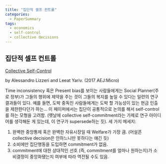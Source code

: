 ```yaml
---
title: "집단적 셀프 컨트롤"
categories:
  - PaperSummary
tags:
  - economics
  - self-control
  - collective decisions
---
```


## 집단적 셀프 컨트롤

[Collective Self-Control](https://doi.org/10.1257/mic.20150325)

by Alessandro Lizzeri and Leeat Yariv. (2017 AEJ:Micro)

Time inconsistency 혹은 Present bias를 보이는 사람들에게는 Social Planner(주로 정부)가 그들의 행위에 제약을 주는 것이 그들의 복지를 높일 수 있다는 일련의 연구결과들이 있다. 예를 들면, 도박 중독인 사람들에게는 도박 할 가능성이 있는 현금 인출을 제한한다던가 하는... 이 페이퍼에서는 집단이 공통적으로 논의를 해서 self-control를 하는 모형을 고려함. (옛날에 collective self-commitment라는 가제로 연구 아이디어를 생각해둔 게 있는데, 이 연구가 supersede하는 듯). 세 가지 메세지: 

1. 완벽한 중앙통제 혹은 완벽한 자유시장일 때 Welfare가 가장 큼. (어설픈 collective decision은 안하느니만 못하다는 얘긴 듯)
2. 소비에만 집단행동을 도입하면 commitment가 없음. 
3. commitment에 대한 상대적인 선호 (즉, commitment를 얼마나 원하는지)가 소비결정이 중앙화됐는지 여부에 따라 역전될 수도 있음.
